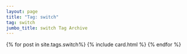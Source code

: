```yaml
---
layout: page
title: "Tag: switch"
tag: switch
jumbo_title: switch Tag Archive
---
```

<div class="row">
{% for post in site.tags.switch%}
{% include card.html %}
{% endfor %}
</div>